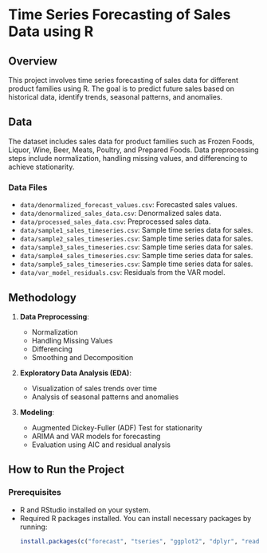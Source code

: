 # Time Series Forecasting of Sales Data using R

## Overview
This project involves time series forecasting of sales data for different product families using R. The goal is to predict future sales based on historical data, identify trends, seasonal patterns, and anomalies.

## Data
The dataset includes sales data for product families such as Frozen Foods, Liquor, Wine, Beer, Meats, Poultry, and Prepared Foods. Data preprocessing steps include normalization, handling missing values, and differencing to achieve stationarity.

### Data Files
- `data/denormalized_forecast_values.csv`: Forecasted sales values.
- `data/denormalized_sales_data.csv`: Denormalized sales data.
- `data/processed_sales_data.csv`: Preprocessed sales data.
- `data/sample1_sales_timeseries.csv`: Sample time series data for sales.
- `data/sample2_sales_timeseries.csv`: Sample time series data for sales.
- `data/sample3_sales_timeseries.csv`: Sample time series data for sales.
- `data/sample4_sales_timeseries.csv`: Sample time series data for sales.
- `data/sample5_sales_timeseries.csv`: Sample time series data for sales.
- `data/var_model_residuals.csv`: Residuals from the VAR model.

## Methodology
1. **Data Preprocessing**:
   - Normalization
   - Handling Missing Values
   - Differencing
   - Smoothing and Decomposition

2. **Exploratory Data Analysis (EDA)**:
   - Visualization of sales trends over time
   - Analysis of seasonal patterns and anomalies

3. **Modeling**:
   - Augmented Dickey-Fuller (ADF) Test for stationarity
   - ARIMA and VAR models for forecasting
   - Evaluation using AIC and residual analysis

## How to Run the Project
### Prerequisites
- R and RStudio installed on your system.
- Required R packages installed. You can install necessary packages by running:
  ```R
  install.packages(c("forecast", "tseries", "ggplot2", "dplyr", "readr"))

